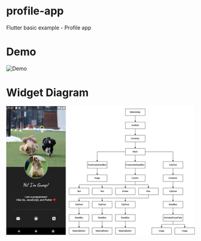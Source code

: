 # profile-app
Flutter basic example - Profile app

# Demo
![Demo](./docs/profile-app-demo.gif)

# Widget Diagram
![Widget Diagram](./docs/profile-app-widget-diagram.png)

